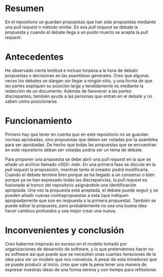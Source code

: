 # Resumen
En el repositorio se guardan propuestas que han sido propuestas mediante una *pull request* o
método similar. En esa *pull request* se debate la propuesta y cuando el debate llega a un punto
muerto se acepta la *pull request*.

# Antecedentes
He observado cierta lentitud e incluso torpeza a la hora de debatir propuestas o decisiones en
las asambleas generales. Creo que algunas veces los debates se alargan sin llegar a
ningún sitio, y una forma de que las partes expliquen su posición larga y tendidamente es mediante
la redacción de un documento. Además de favorecer a las partes discrepantes, también ayuda a las
personas que entran en el debate y no saben cómo posicionarse.

# Funcionamiento
Primero hay que tener en cuenta que en este repositorio no se guardan normas aprobadas, sino
propuestas que deben ser votadas por la asamblea para ser aprobadas. De hecho que todas las
propuestas que se encuentran en este repositorio deban ser votadas podría ser un tema de debate.

Para proponer una propuesta se debe abrir una *pull request* en la que se añade un archivo
llamado «000-<nombre de la propuesta>.md». En una primera fase se discute en la *pull request*
la proposición, mientras tanto el creador podrá modificarla. Cuando el debate termine bien
porque se ha llegado a un consenso o bien porque ya se han expresado todas las discrepancias,
la *pull request* es fusionada al tronco del repositorio asignándole una identificación apropiada.
Una vez la propuesta está aceptada, el debate puede seguir y se pueden añadir nuevas contrapropuestas
a esta (que indiquen apropiadamente que son en respuesta a la primera propuesta). También se puede
editar la propuesta, pero probablemente no sea una buena idea hacer cambios profundos y sea mejor
crear una nueva.

# Inconvenientes y conclusión
Creo haberme inspirado en exceso en el modelo tomado por organizaciones de desarrollo de software,
y lo que pretendemos hacer no es software así que puede que se necesiten unas cuantas iteraciones
de la idea para ver un modelo que nos convenza. A pesar de esta inmadurez que se puede producir
al inicio, creo que vale la pena tener una manera de expresar nuestras ideas de una forma serena y
con tiempo para reflexionar.

